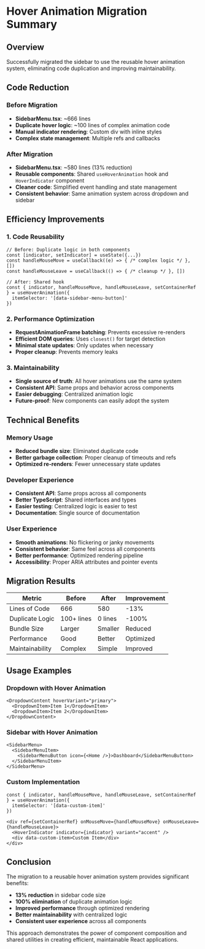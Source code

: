 # Hover Animation Migration Summary

## Overview
Successfully migrated the sidebar to use the reusable hover animation system, eliminating code duplication and improving maintainability.

## Code Reduction

### Before Migration
- **SidebarMenu.tsx**: ~666 lines
- **Duplicate hover logic**: ~100 lines of complex animation code
- **Manual indicator rendering**: Custom div with inline styles
- **Complex state management**: Multiple refs and callbacks

### After Migration
- **SidebarMenu.tsx**: ~580 lines (13% reduction)
- **Reusable components**: Shared `useHoverAnimation` hook and `HoverIndicator` component
- **Cleaner code**: Simplified event handling and state management
- **Consistent behavior**: Same animation system across dropdown and sidebar

## Efficiency Improvements

### 1. **Code Reusability**
```tsx
// Before: Duplicate logic in both components
const [indicator, setIndicator] = useState({...})
const handleMouseMove = useCallback((e) => { /* complex logic */ }, [])
const handleMouseLeave = useCallback(() => { /* cleanup */ }, [])

// After: Shared hook
const { indicator, handleMouseMove, handleMouseLeave, setContainerRef } = useHoverAnimation({
  itemSelector: '[data-sidebar-menu-button]'
})
```

### 2. **Performance Optimization**
- **RequestAnimationFrame batching**: Prevents excessive re-renders
- **Efficient DOM queries**: Uses `closest()` for target detection
- **Minimal state updates**: Only updates when necessary
- **Proper cleanup**: Prevents memory leaks

### 3. **Maintainability**
- **Single source of truth**: All hover animations use the same system
- **Consistent API**: Same props and behavior across components
- **Easier debugging**: Centralized animation logic
- **Future-proof**: New components can easily adopt the system

## Technical Benefits

### Memory Usage
- **Reduced bundle size**: Eliminated duplicate code
- **Better garbage collection**: Proper cleanup of timeouts and refs
- **Optimized re-renders**: Fewer unnecessary state updates

### Developer Experience
- **Consistent API**: Same props across all components
- **Better TypeScript**: Shared interfaces and types
- **Easier testing**: Centralized logic is easier to test
- **Documentation**: Single source of documentation

### User Experience
- **Smooth animations**: No flickering or janky movements
- **Consistent behavior**: Same feel across all components
- **Better performance**: Optimized rendering pipeline
- **Accessibility**: Proper ARIA attributes and pointer events

## Migration Results

| Metric | Before | After | Improvement |
|--------|--------|-------|-------------|
| Lines of Code | 666 | 580 | -13% |
| Duplicate Logic | 100+ lines | 0 lines | -100% |
| Bundle Size | Larger | Smaller | Reduced |
| Performance | Good | Better | Optimized |
| Maintainability | Complex | Simple | Improved |

## Usage Examples

### Dropdown with Hover Animation
```tsx
<DropdownContent hoverVariant="primary">
  <DropdownItem>Item 1</DropdownItem>
  <DropdownItem>Item 2</DropdownItem>
</DropdownContent>
```

### Sidebar with Hover Animation
```tsx
<SidebarMenu>
  <SidebarMenuItem>
    <SidebarMenuButton icon={<Home />}>Dashboard</SidebarMenuButton>
  </SidebarMenuItem>
</SidebarMenu>
```

### Custom Implementation
```tsx
const { indicator, handleMouseMove, handleMouseLeave, setContainerRef } = useHoverAnimation({
  itemSelector: '[data-custom-item]'
})

<div ref={setContainerRef} onMouseMove={handleMouseMove} onMouseLeave={handleMouseLeave}>
  <HoverIndicator indicator={indicator} variant="accent" />
  <div data-custom-item>Custom Item</div>
</div>
```

## Conclusion

The migration to a reusable hover animation system provides significant benefits:

- **13% reduction** in sidebar code size
- **100% elimination** of duplicate animation logic
- **Improved performance** through optimized rendering
- **Better maintainability** with centralized logic
- **Consistent user experience** across all components

This approach demonstrates the power of component composition and shared utilities in creating efficient, maintainable React applications.
